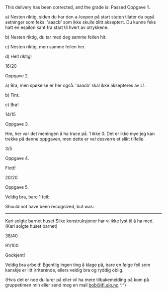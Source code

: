 This delivery has been corrected, and the grade is: Passed
Oppgave 1.

a) Nesten riktig, siden du har den a-loopen på start staten tilater du også setninger som feks: 'aaacb' som ikke skulle blitt akseptert. Du kunne feks hatt en espilon kant fra start til hvert av utrykkene.

b) Nesten riktig, du tar med deg samme feilen hit.

c) Nesten riktig, men samme feilen her.

d) Helt riktig!

16/20

Oppgave 2.

a) Bra, men spøkelse er her også. 'aaacb' skal ikke aksepteres av L1.

b) Fint.

c) Bra!

14/15

Oppgave 3.

Hm, her var det meningen å ha trace på. 1 ikke 0. Det er ikke mye jeg kan trekke på denne oppgaven, men dette er vel desverre et slikt tilfelle.

3/5

Oppgave 4.

Flott!

20/20

Oppgave 5.

Veldig bra, bare 1 feil:

Should not have been recognized, but was:
****************************************
Kari solgte barnet huset
Slike konstruksjoner har vi ikke lyst til å ha med. (Kari solgte huset barnet)

38/40

91/100

Godkjent!

Veldig bra arbeid! Egentlig ingen ting å klage på, bare en følge feil som kanskje er litt irriterende, ellers veldig bra og ryddig oblig.

(Hvis det er noe du lurer på eller vil ha mere tilbakemelding på kom på gruppetimen min eller send meg en mail bob@ifi.uio.no ^.^)